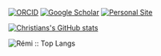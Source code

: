 [![ORCID](https://img.shields.io/badge/ORCID-0000--0002--9940--099Xf5?style=flat-square.svg)](https://orcid.org/0000-0002-9940-099X)
[![Google Scholar](https://img.shields.io/badge/Google-Scholar-orange?style=flat-square.svg)](https://scholar.google.com/citations?user=wHcxxX0AAAAJ&hl=en)
[![Personal Site](https://img.shields.io/badge/Personal_Site-green?style=flat-square.svg)](https://neuro-jena.github.io/)

[![Christians's GitHub stats](https://github-readme-stats.vercel.app/api?username=ChristianGaser&theme=dark&show_icons=true)](https://github.com/anuraghazra/github-readme-stats)


<p><img src="https://github-readme-stats.vercel.app/api/top-langs/?username=ChristianGaser&langs_count=10&theme=tokyonight&layout=compact&size_weight=0.5&count_weight=0.5" alt="Rémi :: Top Langs" /></p>
